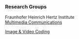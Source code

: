 ### Research Groups


Fraunhofer Heinrich Hertz Institute  
[Multimedia Communications](http://www.hhi.fraunhofer.de/en/fields-of-competence/image-processing/research-groups/multimedia-communications.html)


[Image & Video Coding](http://www.hhi.fraunhofer.de/en/fields-of-competence/image-processing/research-groups/image-video-coding.html)
